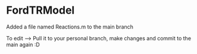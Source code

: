 # FordTRModel

Added a file named Reactions.m to the main branch 

To edit --> Pull it to your personal branch, make changes and commit to the main again :D 
